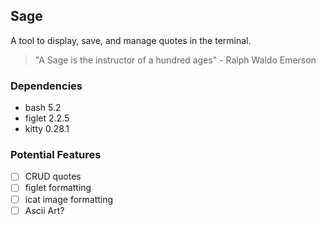 ## Sage
A tool to display, save, and manage quotes in the terminal.

> "A Sage is the instructor of a hundred ages" - Ralph Waldo Emerson

### Dependencies
* bash 5.2
* figlet 2.2.5
* kitty 0.28.1

### Potential Features
- [ ] CRUD quotes
- [ ] figlet formatting
- [ ] icat image formatting
- [ ] Ascii Art?
